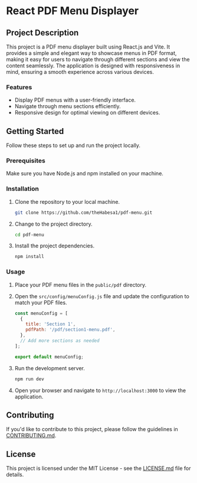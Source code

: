 # React PDF Menu Displayer

## Project Description

This project is a PDF menu displayer built using React.js and Vite. It provides a simple and elegant way to showcase menus in PDF format, making it easy for users to navigate through different sections and view the content seamlessly. The application is designed with responsiveness in mind, ensuring a smooth experience across various devices.

### Features

- Display PDF menus with a user-friendly interface.
- Navigate through menu sections efficiently.
- Responsive design for optimal viewing on different devices.

## Getting Started

Follow these steps to set up and run the project locally.

### Prerequisites

Make sure you have Node.js and npm installed on your machine.

### Installation

1. Clone the repository to your local machine.

   ```bash
   git clone https://github.com/theHabesa1/pdf-menu.git
   ```

2. Change to the project directory.

   ```bash
   cd pdf-menu
   ```

3. Install the project dependencies.

   ```bash
   npm install
   ```

### Usage

1. Place your PDF menu files in the `public/pdf` directory.

2. Open the `src/config/menuConfig.js` file and update the configuration to match your PDF files.

   ```javascript
   const menuConfig = [
     {
       title: 'Section 1',
       pdfPath: '/pdf/section1-menu.pdf',
     },
     // Add more sections as needed
   ];

   export default menuConfig;
   ```

3. Run the development server.

   ```bash
   npm run dev
   ```

4. Open your browser and navigate to `http://localhost:3000` to view the application.

## Contributing

If you'd like to contribute to this project, please follow the guidelines in [CONTRIBUTING.md](CONTRIBUTING.md).

## License

This project is licensed under the MIT License - see the [LICENSE.md](LICENSE.md) file for details.


